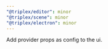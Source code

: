```yaml
---
"@triplex/editor": minor
"@triplex/scene": minor
"@triplex/electron": minor
---
```


Add provider props as config to the ui.
